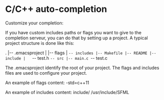 C/C++ auto-completion
==============

Customize your completion:

If you have custom includes paths or flags you want to give to the completion serveur,
you can do that by setting up a project.
A typical project structure is done like this:

.
|-- .emacsproject
|   |-- flags
|   `-- includes
|-- Makefile
|-- README
|-- include
|   `-- test.h
`-- src
    |-- main.c
    `-- test.c

The .emacsproject identify the root of your project.
The flags and includes files are used to configure your project.

An example of flags content:
-std=c++11

An example of includes content:
include/
/usr/include/SFML
